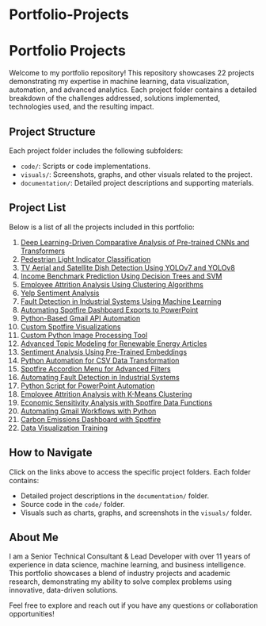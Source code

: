 # Portfolio-Projects

# Portfolio Projects

Welcome to my portfolio repository! This repository showcases 22 projects demonstrating my expertise in machine learning, data visualization, automation, and advanced analytics. Each project folder contains a detailed breakdown of the challenges addressed, solutions implemented, technologies used, and the resulting impact.

## Project Structure
Each project folder includes the following subfolders:
- `code/`: Scripts or code implementations.
- `visuals/`: Screenshots, graphs, and other visuals related to the project.
- `documentation/`: Detailed project descriptions and supporting materials.

## Project List
Below is a list of all the projects included in this portfolio:

1. [Deep Learning-Driven Comparative Analysis of Pre-trained CNNs and Transformers](Project_1_Deep_Learning_xray_CTscan/)
2. [Pedestrian Light Indicator Classification](Project_2_Pedestrian_Light_Classification/)
3. [TV Aerial and Satellite Dish Detection Using YOLOv7 and YOLOv8](Project_3_TV_Aerial_Detection/)
4. [Income Benchmark Prediction Using Decision Trees and SVM](Project_4_Income_Benchmark_Prediction/)
5. [Employee Attrition Analysis Using Clustering Algorithms](Project_5_Employee_Attrition_Clustering/)
6. [Yelp Sentiment Analysis](Project_6_Yelp_Sentiment_Analysis/)
7. [Fault Detection in Industrial Systems Using Machine Learning](Project_7_Fault_Detection_Industrial_Systems/)
8. [Automating Spotfire Dashboard Exports to PowerPoint](Project_8_Spotfire_Export_To_PowerPoint/)
9. [Python-Based Gmail API Automation](Project_9_Python_Gmail_API_Automation/)
10. [Custom Spotfire Visualizations](Project_10_Custom_Spotfire_Visualizations/)
11. [Custom Python Image Processing Tool](Project_11_Python_Image_Processing_Tool/)
12. [Advanced Topic Modeling for Renewable Energy Articles](Project_12_Renewable_Energy_Topic_Modeling/)
13. [Sentiment Analysis Using Pre-Trained Embeddings](Project_13_Sentiment_Analysis_PreTrained_Embeddings/)
14. [Python Automation for CSV Data Transformation](Project_14_Python_CSV_Data_Transformation/)
15. [Spotfire Accordion Menu for Advanced Filters](Project_15_Spotfire_Accordion_Menu/)
16. [Automating Fault Detection in Industrial Systems](Project_16_Automating_Fault_Detection/)
17. [Python Script for PowerPoint Automation](Project_17_Python_PowerPoint_Automation/)
18. [Employee Attrition Analysis with K-Means Clustering](Project_18_Employee_Attrition_KMeans/)
19. [Economic Sensitivity Analysis with Spotfire Data Functions](Project_19_Economic_Sensitivity_Analysis/)
20. [Automating Gmail Workflows with Python](Project_20_Automating_Gmail_Workflows/)
21. [Carbon Emissions Dashboard with Spotfire](Project_21_Carbon_Emissions_Dashboard/)
22. [Data Visualization Training](Project_22_Data_Visualization_Training/)

## How to Navigate
Click on the links above to access the specific project folders. Each folder contains:
- Detailed project descriptions in the `documentation/` folder.
- Source code in the `code/` folder.
- Visuals such as charts, graphs, and screenshots in the `visuals/` folder.

## About Me
I am a Senior Technical Consultant & Lead Developer with over 11 years of experience in data science, machine learning, and business intelligence. This portfolio showcases a blend of industry projects and academic research, demonstrating my ability to solve complex problems using innovative, data-driven solutions.

Feel free to explore and reach out if you have any questions or collaboration opportunities!
